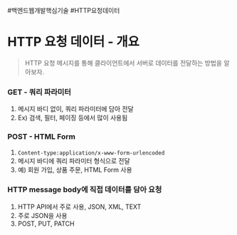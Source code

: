 #백엔드웹개발핵심기술 #HTTP요청데이터

# HTTP 요청 데이터 - 개요 
> HTTP 요청 메시지를 통해 클라이언트에서 서버로 데이터를 전달하는 방법을 알아보자. 

### GET - 쿼리 파라미터 
1. 메시지 바디 없이, 쿼리 파라미터에 담아 전달 
2. Ex) 검색, 필터, 페이징 등에서 많이 사용됨
 
### POST - HTML Form
1. `Content-type:application/x-www-form-urlencoded`
2. 메시지 바디에 쿼리 파라미터 형식으로 전달 
3. 예) 회원 가입, 상품 주문, HTML Form 사용 
 
### HTTP message body에 직접 데이터를 담아 요청 
1. HTTP API에서 주로 사용, JSON, XML, TEXT 
2. 주로 JSON을 사용 
3. POST, PUT, PATCH 
